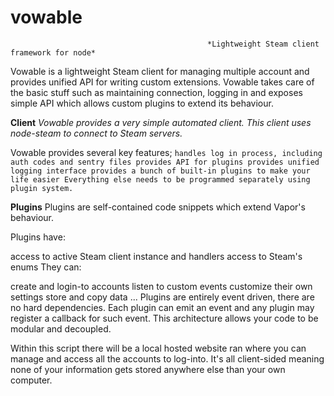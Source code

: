 # vowable
                                                *Lightweight Steam client framework for node*


Vowable is a lightweight Steam client for managing multiple account and provides unified API for writing custom extensions. Vowable takes care of the basic stuff such as maintaining connection, logging in and exposes simple API which allows custom plugins to extend its behaviour.

**Client**
*Vowable provides a very simple automated client. This client uses node-steam to connect to Steam servers.*

Vowable provides several key features;
`handles log in process, including auth codes and sentry files
provides API for plugins
provides unified logging interface
provides a bunch of built-in plugins to make your life easier
Everything else needs to be programmed separately using plugin system.`


**Plugins**
Plugins are self-contained code snippets which extend Vapor's behaviour.

Plugins have:

access to active Steam client instance and handlers
access to Steam's enums
They can:

create and login-to accounts
listen to custom events
customize their own  settings
store and copy data
...
Plugins are entirely event driven, there are no hard dependencies. Each plugin can emit an event and any plugin may register a callback for such event.
This architecture allows your code to be modular and decoupled.

Within this script there will be a local hosted website ran where you can manage and access all the accounts to log-into. It's all client-sided meaning none of your information gets stored anywhere else than your own computer. 


